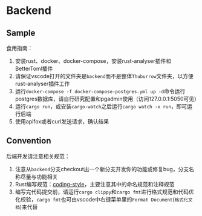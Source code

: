# Backend

## Sample

食用指南：

1. 安装rust、docker、docker-compose，安装rust-analyser插件和BetterToml插件
2. 请保证vscode打开的文件夹是`backend`而不是整体`Thuburrow`文件夹，以方便rust-analyser插件工作
3. 运行`docker-compose -f docker-compose-postgres.yml up -d`命令运行postgres数据库，请自行研究配置和pgadmin使用（访问127.0.0.1:5050可见）
4. 运行`cargo run`，或安装`cargo-watch`之后运行`cargo watch -x run`，即可运行后端
5. 使用apifox或者curl发送请求，确认结果

## Convention

后端开发请注意相关规范：

1. 注意从`backend`分支checkout出一个新分支开发你的功能或修复bug，分支名称尽量与功能相关
2. Rust编写规范：[coding-style](https://wiki.jikexueyuan.com/project/rust-primer/coding-style/style.html)，主要注意其中的命名规范和注释规范
3. 编写完代码提交前，请运行`cargo clippy`和`cargo fmt`进行格式规范和代码优化校验，`cargo fmt`也可由vscode中右键菜单里的`Format Document`(`格式化文档`)来代替

